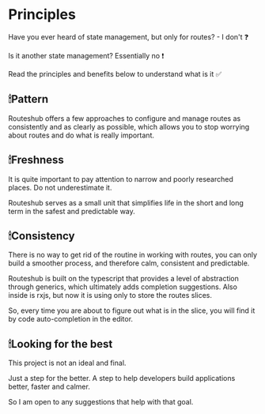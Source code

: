 # Principles

Have you ever heard of state management, but only for routes? - I don't ❓ 

Is it another state management? Essentially no ❗ 

Read the principles and benefits below to understand what is it ✅ 

## 🕯Pattern

Routeshub offers a few approaches to configure and manage routes as consistently and as clearly as possible, which allows you to stop worrying about routes and do what is really important.

## 🕯Freshness 

It is quite important to pay attention to narrow and poorly researched places. Do not underestimate it.

Routeshub serves as a small unit that simplifies life in the short and long term in the safest and predictable way.

## 🕯Consistency

There is no way to get rid of the routine in working with routes, you can only build a smoother process, and therefore calm, consistent and predictable.

Routeshub is built on the typescript that provides a level of abstraction through generics, which ultimately adds completion suggestions. Also inside is rxjs, but now it is using only to store the routes slices.

So, every time you are about to figure out what is in the slice, you will find it by code auto-completion in the editor.

## 🕯Looking for the best

This project is not an ideal and final. 

Just a step for the better. A step to help developers build applications better, faster and calmer. 

So I am open to any suggestions that help with that goal.

